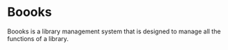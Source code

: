 # Boooks
Boooks is a library management system that is designed to manage all the functions of a library.
